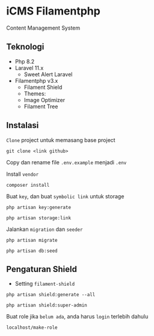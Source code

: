 # iCMS Filamentphp

Content Management System

## Teknologi

-   Php 8.2
-   Laravel 11.x
    -   Sweet Alert Laravel
-   Filamentphp v3.x
    -   Filament Shield
    -   Themes:
    -   Image Optimizer
    -   Filament Tree

## Instalasi

`Clone` project untuk memasang base project

```base
git clone <link github>
```

Copy dan rename file `.env.example` menjadi `.env`

Install `vendor`

```base
composer install
```

Buat `key`, dan buat `symbolic link` untuk storage

```base
php artisan key:generate

php artisan storage:link
```

Jalankan `migration` dan `seeder`

```base
php artisan migrate

php artisan db:seed
```

## Pengaturan Shield

-   Setting `filament-shield`

```base
php artisan shield:generate --all
```

```base
php artisan shield:super-admin
```

Buat role jika `belum ada`, anda harus `login` terlebih dahulu

```base
localhost/make-role
```
